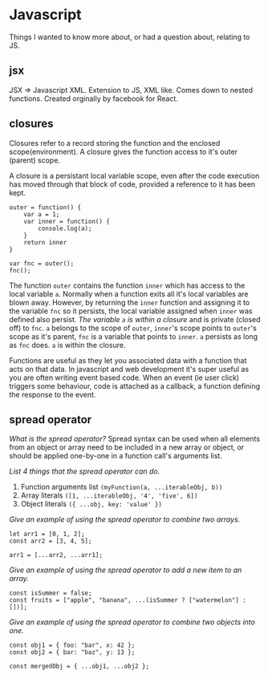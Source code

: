 # Javascript 
Things I wanted to know more about, or had a question about, relating to JS.

## jsx
JSX => Javascript XML. Extension to JS, XML like. Comes down to nested functions. Created orginally by facebook for React.


## closures
Closures refer to a record storing the function and the enclosed scope(environment). A closure gives the function access to it's outer (parent) scope.

A closure is a persistant local variable scope, even after the code execution has moved through that block of code, provided a reference to it has been kept.

```
outer = function() {
	var a = 1;
	var inner = function() {
		console.log(a);
	}
	return inner
}

var fnc = outer();
fnc();
```

The function `outer` contains the function `inner` which has access to the local variable `a`. Normally when a function exits all it's local variables are blown away. However, by returning the `inner` function and assigning it to the variable `fnc` so it persists, the local variable assigned when `inner` was defined also persist. *The variable `a` is within a closure* and is private (closed off) to `fnc`. `a` belongs to the scope of `outer`, `inner`'s scope points to `outer`'s scope as it's parent, `fnc` is a variable that points to `inner`. `a` persists as long as `fnc` does. `a` is within the closure.

Functions are useful as they let you associated data with a function that acts on that data. In javascript and web development it's super useful as you are often writing event based code. When an event (ie user click) triggers some behaviour, code is attached as a callback, a function defining the response to the event.

## spread operator

*What is the spread operator?* 
Spread syntax can be used when all elements from an object or array need to be included in a new array or object, or should be applied one-by-one in a function call's arguments list.

*List 4 things that the spread operator can do.*
 1. Function arguments list `(myFunction(a, ...iterableObj, b))`
 2. Array literals `([1, ...iterableObj, '4', 'five', 6])`
 3. Object literals `({ ...obj, key: 'value' })`

*Give an example of using the spread operator to combine two arrays.*

```
let arr1 = [0, 1, 2];
const arr2 = [3, 4, 5];

arr1 = [...arr2, ...arr1];
```

*Give an example of using the spread operator to add a new item to an array.*
```
const isSummer = false;
const fruits = ["apple", "banana", ...(isSummer ? ["watermelon"] : [])];
```
*Give an example of using the spread operator to combine two objects into one.*
```
const obj1 = { foo: "bar", x: 42 };
const obj2 = { bar: "baz", y: 13 };

const mergedObj = { ...obj1, ...obj2 };
```

